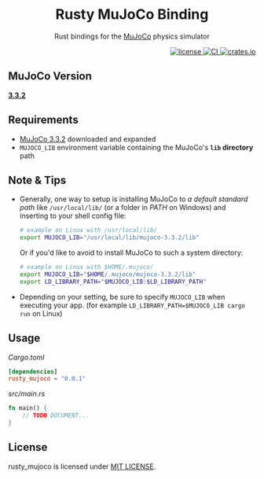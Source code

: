 <div align="center">
    <h1>Rusty MuJoCo Binding</h1>
    <p>Rust bindings for the <a href="https://mujoco.org">MuJoCo</a> physics simulator</p>
</div>

<div align="right">
    <a href="https://github.com/rust-control/rusty_mujoco/blob/main/LICENSE">
        <img alt="license" src="https://img.shields.io/crates/l/rusty_mujoco.svg"/>
    </a>
    <a href="https://github.com/rust-control/rusty_mujoco/actions">
        <img alt="CI" src="https://github.com/rust-control/rusty_mujoco/workflows/CI/badge.svg?branch=main"/>
    </a>
    <a href="https://crates.io/crates/rusty_mujoco">
        <img alt="crates.io" src="https://img.shields.io/crates/v/rusty_mujoco.svg"/>
    </a>
</div>

## MuJoCo Version

[**3.3.2**](https://github.com/google-deepmind/mujoco/releases/tag/3.3.2)

## Requirements

- [MuJoCo 3.3.2](https://github.com/google-deepmind/mujoco/releases/tag/3.3.2) downloaded and expanded
- `MUJOCO_LIB` environment variable containing the MuJoCo's **`lib` directory** path

## Note & Tips

- Generally, one way to setup is installing MuJoCo to _a default standard path_ like `/usr/local/lib/`
  (or a folder in _PATH_ on Windows) and inserting to your shell config file:
  ```sh
  # example on Linux with /usr/local/lib/
  export MUJOCO_LIB="/usr/local/lib/mujoco-3.3.2/lib"
  ```
  Or if you'd like to avoid to install MuJoCo to such a system directory:
  ```sh
  # example on Linux with $HOME/.mujoco/
  export MUJOCO_LIB="$HOME/.mujoco/mujoco-3.3.2/lib"
  export LD_LIBRARY_PATH="$MUJOCO_LIB:$LD_LIBRARY_PATH"
  ```
- Depending on your setting, be sure to specify `MUJOCO_LIB` when executing your app.
  (for example `LD_LIBRARY_PATH=$MUJOCO_LIB cargo run` on Linux)

## Usage

*Cargo.toml*
```toml
[dependencies]
rusty_mujoco = "0.0.1"
```

*src/main.rs*
```rust
fn main() {
    // TODO DOCUMENT...
}
```

## License

rusty_mujoco is licensed under [MIT LICENSE](https://github.com/rust-control/rusty_mujoco/blob/main/LICENSE).
